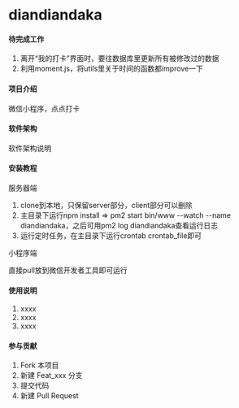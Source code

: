 # diandiandaka

#### 待完成工作
1. 离开“我的打卡”界面时，要往数据库里更新所有被修改过的数据
2. 利用moment.js，将utils里关于时间的函数都improve一下

#### 项目介绍
微信小程序，点点打卡

#### 软件架构
软件架构说明


#### 安装教程

服务器端

1. clone到本地，只保留server部分，client部分可以删除
2. 主目录下运行npm install => pm2 start bin/www --watch --name diandiandaka，之后可用pm2 log diandiandaka查看运行日志
3. 运行定时任务，在主目录下运行crontab crontab_file即可

小程序端

直接pull放到微信开发者工具即可运行

#### 使用说明

1. xxxx
2. xxxx
3. xxxx

#### 参与贡献

1. Fork 本项目
2. 新建 Feat_xxx 分支
3. 提交代码
4. 新建 Pull Request